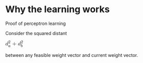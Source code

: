 # Why the learning works

Proof of perceptron learning

Consider the squared distant

![squared distance](../resources/squared_distance.gif)

between any feasible weight vector and current weight vector.




